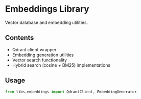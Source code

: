 # Embeddings Library

Vector database and embedding utilities.

## Contents
- Qdrant client wrapper
- Embedding generation utilities
- Vector search functionality
- Hybrid search (cosine + BM25) implementations

## Usage
```python
from libs.embeddings import QdrantClient, EmbeddingGenerator
``` 